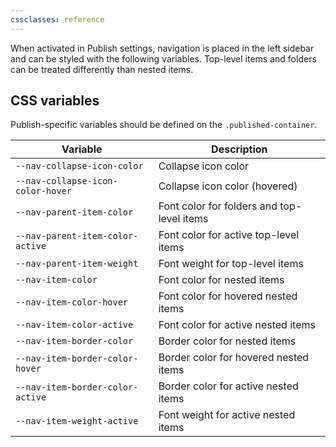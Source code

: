 ```yaml
---
cssclasses: reference
---
```

When activated in Publish settings, navigation is placed in the left sidebar and can be styled with the following variables. Top-level items and folders can be treated differently than nested items.

## CSS variables

Publish-specific variables should be defined on the `.published-container`.

| Variable                          | Description                                |
| --------------------------------- | ------------------------------------------ |
| `--nav-collapse-icon-color`       | Collapse icon color                        |
| `--nav-collapse-icon-color-hover` | Collapse icon color (hovered)              |
| `--nav-parent-item-color`         | Font color for folders and top-level items |
| `--nav-parent-item-color-active`  | Font color for active top-level items      |
| `--nav-parent-item-weight`        | Font weight for top-level items            |
| `--nav-item-color`                | Font color for nested items                |
| `--nav-item-color-hover`          | Font color for hovered nested items        |
| `--nav-item-color-active`         | Font color for active nested items         |
| `--nav-item-border-color`         | Border color for nested items              |
| `--nav-item-border-color-hover`   | Border color for hovered nested items      |
| `--nav-item-border-color-active`  | Border color for active nested items       |
| `--nav-item-weight-active`        | Font weight for active nested items        |
